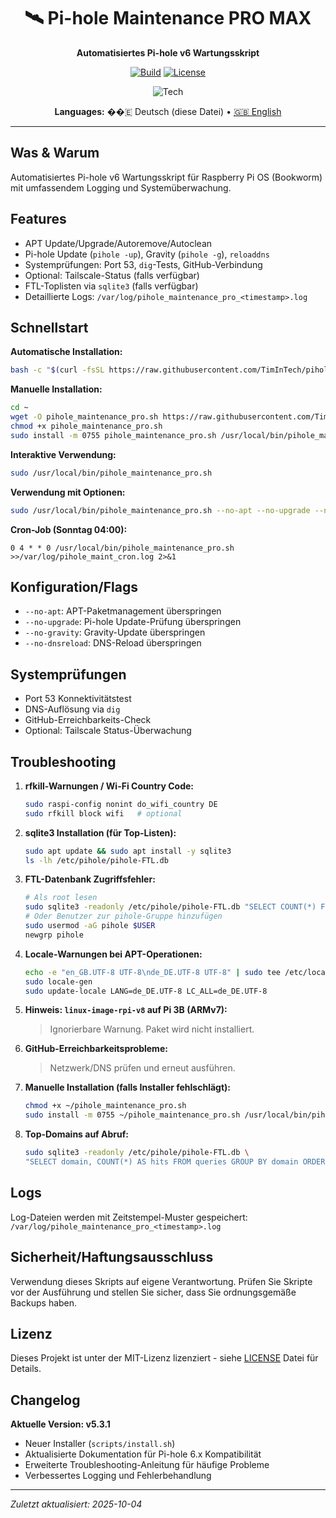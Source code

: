 <div align="center">

# 🛰️ Pi-hole Maintenance PRO MAX
**Automatisiertes Pi-hole v6 Wartungsskript**

[![Build](https://img.shields.io/github/actions/workflow/status/TimInTech/pihole-maintenance-pro/ci-sanity.yml?branch=main)](https://github.com/TimInTech/pihole-maintenance-pro/actions)
[![License](https://img.shields.io/github/license/TimInTech/pihole-maintenance-pro)](LICENSE)

<img src="https://skillicons.dev/icons?i=bash,linux" alt="Tech" />

**Languages:** ��🇪 Deutsch (diese Datei) • [🇬🇧 English](README.md)

</div>

---

## Was & Warum

Automatisiertes Pi-hole v6 Wartungsskript für Raspberry Pi OS (Bookworm) mit umfassendem Logging und Systemüberwachung.

## Features

- APT Update/Upgrade/Autoremove/Autoclean
- Pi-hole Update (`pihole -up`), Gravity (`pihole -g`), `reloaddns`  
- Systemprüfungen: Port 53, `dig`-Tests, GitHub-Verbindung
- Optional: Tailscale-Status (falls verfügbar)
- FTL-Toplisten via `sqlite3` (falls verfügbar)
- Detaillierte Logs: `/var/log/pihole_maintenance_pro_<timestamp>.log`

## Schnellstart

**Automatische Installation:**

```bash
bash -c "$(curl -fsSL https://raw.githubusercontent.com/TimInTech/pihole-maintenance-pro/main/scripts/install.sh)"
```

**Manuelle Installation:**

```bash
cd ~
wget -O pihole_maintenance_pro.sh https://raw.githubusercontent.com/TimInTech/pihole-maintenance-pro/main/pihole_maintenance_pro.sh
chmod +x pihole_maintenance_pro.sh
sudo install -m 0755 pihole_maintenance_pro.sh /usr/local/bin/pihole_maintenance_pro.sh
```

**Interaktive Verwendung:**

```bash
sudo /usr/local/bin/pihole_maintenance_pro.sh
```

**Verwendung mit Optionen:**

```bash
sudo /usr/local/bin/pihole_maintenance_pro.sh --no-apt --no-upgrade --no-gravity --no-dnsreload
```

**Cron-Job (Sonntag 04:00):**

```cron
0 4 * * 0 /usr/local/bin/pihole_maintenance_pro.sh >>/var/log/pihole_maint_cron.log 2>&1
```

## Konfiguration/Flags

- `--no-apt`: APT-Paketmanagement überspringen
- `--no-upgrade`: Pi-hole Update-Prüfung überspringen
- `--no-gravity`: Gravity-Update überspringen
- `--no-dnsreload`: DNS-Reload überspringen

## Systemprüfungen

- Port 53 Konnektivitätstest
- DNS-Auflösung via `dig`
- GitHub-Erreichbarkeits-Check
- Optional: Tailscale Status-Überwachung

## Troubleshooting

1. **rfkill-Warnungen / Wi-Fi Country Code:**

   ```bash
   sudo raspi-config nonint do_wifi_country DE
   sudo rfkill block wifi   # optional
   ```

2. **sqlite3 Installation (für Top-Listen):**

   ```bash
   sudo apt update && sudo apt install -y sqlite3
   ls -lh /etc/pihole/pihole-FTL.db
   ```

3. **FTL-Datenbank Zugriffsfehler:**

   ```bash
   # Als root lesen
   sudo sqlite3 -readonly /etc/pihole/pihole-FTL.db "SELECT COUNT(*) FROM queries;"
   # Oder Benutzer zur pihole-Gruppe hinzufügen
   sudo usermod -aG pihole $USER
   newgrp pihole
   ```

4. **Locale-Warnungen bei APT-Operationen:**

   ```bash
   echo -e "en_GB.UTF-8 UTF-8\nde_DE.UTF-8 UTF-8" | sudo tee /etc/locale.gen >/dev/null
   sudo locale-gen
   sudo update-locale LANG=de_DE.UTF-8 LC_ALL=de_DE.UTF-8
   ```

5. **Hinweis: `linux-image-rpi-v8` auf Pi 3B (ARMv7):**
   > Ignorierbare Warnung. Paket wird nicht installiert.

6. **GitHub-Erreichbarkeitsprobleme:**
   > Netzwerk/DNS prüfen und erneut ausführen.

7. **Manuelle Installation (falls Installer fehlschlägt):**

   ```bash
   chmod +x ~/pihole_maintenance_pro.sh
   sudo install -m 0755 ~/pihole_maintenance_pro.sh /usr/local/bin/pihole_maintenance_pro.sh
   ```

8. **Top-Domains auf Abruf:**

   ```bash
   sudo sqlite3 -readonly /etc/pihole/pihole-FTL.db \
   "SELECT domain, COUNT(*) AS hits FROM queries GROUP BY domain ORDER BY hits DESC LIMIT 10;"
   ```

## Logs

Log-Dateien werden mit Zeitstempel-Muster gespeichert: `/var/log/pihole_maintenance_pro_<timestamp>.log`

## Sicherheit/Haftungsausschluss

Verwendung dieses Skripts auf eigene Verantwortung. Prüfen Sie Skripte vor der Ausführung und stellen Sie sicher, dass Sie ordnungsgemäße Backups haben.

## Lizenz

Dieses Projekt ist unter der MIT-Lizenz lizenziert - siehe [LICENSE](LICENSE) Datei für Details.

## Changelog

**Aktuelle Version: v5.3.1**

- Neuer Installer (`scripts/install.sh`)
- Aktualisierte Dokumentation für Pi-hole 6.x Kompatibilität
- Erweiterte Troubleshooting-Anleitung für häufige Probleme
- Verbessertes Logging und Fehlerbehandlung

---

*Zuletzt aktualisiert: 2025-10-04*

